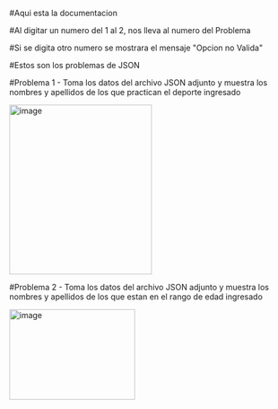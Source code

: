 #Aqui esta la documentacion


#Al digitar un numero del 1 al 2, nos lleva al numero del Problema 

#Si se digita otro numero se mostrara el mensaje "Opcion no Valida"

#Estos son los problemas de JSON

#Problema 1 - Toma los datos del archivo JSON adjunto y muestra los nombres y apellidos de los que practican el deporte ingresado

<img width="254" height="302" alt="image" src="https://github.com/user-attachments/assets/ba39f972-5386-4480-8a96-aedda72c55d3" />

#Problema 2 - Toma los datos del archivo JSON adjunto y muestra los nombres y apellidos de los que estan en el rango de edad ingresado

<img width="224" height="161" alt="image" src="https://github.com/user-attachments/assets/5db6aac1-9862-41ae-9a64-7823f9a062ab" />


